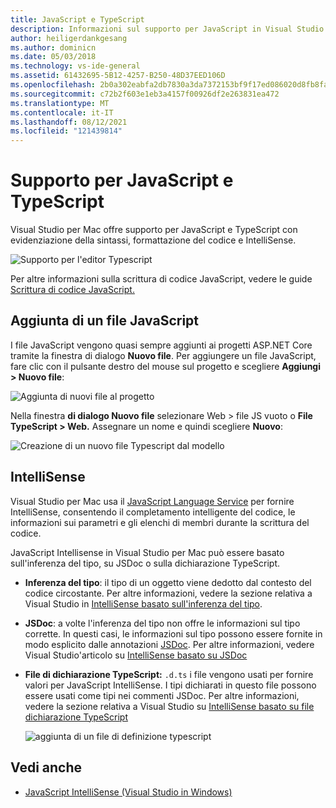 ```yaml
---
title: JavaScript e TypeScript
description: Informazioni sul supporto per JavaScript in Visual Studio per Mac
author: heiligerdankgesang
ms.author: dominicn
ms.date: 05/03/2018
ms.technology: vs-ide-general
ms.assetid: 61432695-5B12-4257-B250-48D37EED106D
ms.openlocfilehash: 2b0a302eabfa2db7830a3da7372153bf9f17ed086020d8fb8fa879cc87cf2edc
ms.sourcegitcommit: c72b2f603e1eb3a4157f00926df2e263831ea472
ms.translationtype: MT
ms.contentlocale: it-IT
ms.lasthandoff: 08/12/2021
ms.locfileid: "121439814"
---
```

# <a name="javascript-and-typescript-support"></a>Supporto per JavaScript e TypeScript

Visual Studio per Mac offre supporto per JavaScript e TypeScript con evidenziazione della sintassi, formattazione del codice e IntelliSense.

![Supporto per l'editor Typescript](/visualstudio/mac/media/tsjseditor-2019.gif)

Per altre informazioni sulla scrittura di codice JavaScript, vedere le guide [Scrittura di codice JavaScript.](/scripting/javascript/writing-javascript-code)

## <a name="adding-a-javascript-file"></a>Aggiunta di un file JavaScript

I file JavaScript vengono quasi sempre aggiunti ai progetti ASP.NET Core tramite la finestra di dialogo **Nuovo file**. Per aggiungere un file JavaScript, fare clic con il pulsante destro del mouse sul progetto e scegliere **Aggiungi > Nuovo file**:

![Aggiunta di nuovi file al progetto](media/javascript-image1.png)

Nella finestra **di dialogo Nuovo file** selezionare Web > file JS vuoto o **File** **TypeScript > Web.** Assegnare un nome e quindi scegliere **Nuovo**:

![Creazione di un nuovo file Typescript dal modello](media/javascript-image2.png)

## <a name="intellisense"></a>IntelliSense

Visual Studio per Mac usa il [JavaScript Language Service](/visualstudio/ide/javascript-intellisense) per fornire IntelliSense, consentendo il completamento intelligente del codice, le informazioni sui parametri e gli elenchi di membri durante la scrittura del codice.

JavaScript Intellisense in Visual Studio per Mac può essere basato sull'inferenza del tipo, su JSDoc o sulla dichiarazione TypeScript.

- **Inferenza del tipo**: il tipo di un oggetto viene dedotto dal contesto del codice circostante. Per altre informazioni, vedere la sezione relativa a Visual Studio in [IntelliSense basato sull'inferenza del tipo](/visualstudio/ide/javascript-intellisense#intellisense-based-on-type-inference).
- **JSDoc**: a volte l'inferenza del tipo non offre le informazioni sul tipo corrette. In questi casi, le informazioni sul tipo possono essere fornite in modo esplicito dalle annotazioni [JSDoc](https://jsdoc.app/about-getting-started.html). Per altre informazioni, vedere Visual Studio'articolo su [IntelliSense basato su JSDoc](/visualstudio/ide/javascript-intellisense#intellisense-based-on-jsdoc)
- **File di dichiarazione TypeScript:** `.d.ts` i file vengono usati per fornire valori per JavaScript IntelliSense. I tipi dichiarati in questo file possono essere usati come tipi nei commenti JSDoc. Per altre informazioni, vedere la sezione relativa a Visual Studio su [IntelliSense basato su file dichiarazione TypeScript](/visualstudio/ide/javascript-intellisense#intellisense-based-on-typescript-declaration-files)

    ![aggiunta di un file di definizione typescript](media/javascript-image3.png)

## <a name="see-also"></a>Vedi anche

- [JavaScript IntelliSense (Visual Studio in Windows)](/visualstudio/ide/javascript-intellisense)
